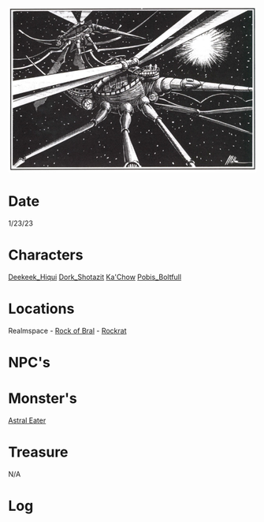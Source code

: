 ![l3](attachments/l3.png)

# Date
1/23/23

# Characters
[Deekeek_Hiqui](../02_Player_Characters/Deekeek_Hiqui.md)
[Dork_Shotazit](../02_Player_Characters/Dork_Shotazit.md)
[Ka'Chow](../02_Player_Characters/Ka'Chow.md)
[Pobis_Boltfull](../02_Player_Characters/Pobis_Boltfull.md)

# Locations
Realmspace
	- [Rock of Bral](../03_The_Universe/Realmspace/The%20Rock%20of%20Bral/Index.md)
		- [Rockrat](../03_The_Universe/Realmspace/The%20Rock%20of%20Bral/Locations/Rockrat.md)

# NPC's

# Monster's 
[Astral Eater](../00_Beastiary/Minor/Astral%20Eater.md)

# Treasure
N/A

# Log
